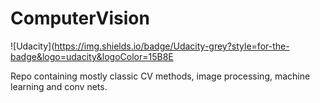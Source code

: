 # ComputerVision
![Udacity](https://img.shields.io/badge/Udacity-grey?style=for-the-badge&logo=udacity&logoColor=15B8E

Repo containing mostly classic CV methods, image processing, machine learning and conv nets.
